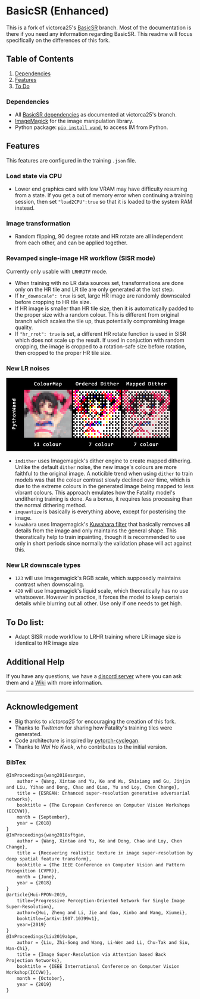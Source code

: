 # BasicSR (Enhanced)

This is a fork of victorca25's [BasicSR](https://github.com/victorca25/BasicSR/) branch. Most of the documentation is there if you need any information regarding BasicSR. This readme will focus specifically on the differences of this fork.

## Table of Contents
1. [Dependencies](#dependencies)
3. [Features](#features)
4. [To Do](#todo)

### Dependencies

- All [BasicSR dependencies](https://github.com/victorca25/BasicSR/) as documented at victorca25's branch.
- [ImageMagick](https://imagemagick.org/script/download.php) for the image manipulation library. 
- Python package: [`pip install wand`](https://pypi.org/project/Wand/), to access IM from Python.

## Features
This features are configured in the training `.json` file.

### Load state via CPU
- Lower end graphics card with low VRAM may have difficulty resuming from a state. If you get a out of memory error when continuing a training session, then set `"load2CPU":true` so that it is loaded to the system RAM instead.

### Image transformation
- Random flipping, 90 degree rotate and HR rotate are all independent from each other, and can be applied together.

### Revamped single-image HR workflow (SISR mode)
Currently only usable with `LRHROTF` mode.
- When training with no LR data sources set, transformations are done only on the HR tile and LR tile are only generated at the last step. 
- If `hr_downscale": true` is set, large HR image are randomly downscaled before cropping to HR tile size.
- If HR image is smaller than HR tile size, then it is automatically padded to the proper size with a random colour. This is different from original branch which scales the tile up, thus potentially compromising image quality.
- If `"hr_rrot": true` is set, a different HR rotate function is used in SISR which does not scale up the result. If used in conjuction with random cropping, the image is cropped to a rotation-safe size before rotation, then cropped to the proper HR tile size.

### New LR noises
![alt text](figures/dithercompare.png)
- `imdither` uses Imagemagick's dither engine to create mapped dithering. Unlike the default `dither` noise, the new image's colours are more faithful to the original image. A noticible trend when using `dither` to train models was that the colour contrast slowly declined over time, which is due to the extreme colours in the generated image being mapped to less vibrant colours.
  This approach emulates how the Fatality model's undithering training is done. As a bonus, it requires less processing than the normal dithering method.
- `imquantize` is basically is everything above, except for posterising the image.
- `kuwahara` uses Imagemagick's [Kuwahara filter](https://en.wikipedia.org/wiki/Kuwahara_filter) that basically removes all details from the image and only maintains the general shape. This theoratically help to train inpainting, though it is recommended to use only in short periods since normally the validation phase will act against this.

### New LR downscale types
- `123` will use Imagemagick's RGB scale, which supposedly maintains contrast when downscaling.
- `420` will use Imagemagick's liquid scale, which theoratically has no use whatsoever. However in practice, it forces the model to keep certain details while blurring out all other. Use only if one needs to get high.

## To Do list:
- Adapt SISR mode workflow to LRHR training where LR image size is identical to HR image size

## Additional Help 

If you have any questions, we have a [discord server](https://discord.gg/SxvYsgE) where you can ask them and a [Wiki](https://github.com/alsa64/AI-wiki/wiki) with more information.

---

## Acknowledgement
- Big thanks to *victorca25* for encouraging the creation of this fork.
- Thanks to *Twittman* for sharing how Fatality's training tiles were generated.
- Code architecture is inspired by [pytorch-cyclegan](https://github.com/junyanz/pytorch-CycleGAN-and-pix2pix).
- Thanks to *Wai Ho Kwok*, who contributes to the initial version.

### BibTex

    @InProceedings{wang2018esrgan,
        author = {Wang, Xintao and Yu, Ke and Wu, Shixiang and Gu, Jinjin and Liu, Yihao and Dong, Chao and Qiao, Yu and Loy, Chen Change},
        title = {ESRGAN: Enhanced super-resolution generative adversarial networks},
        booktitle = {The European Conference on Computer Vision Workshops (ECCVW)},
        month = {September},
        year = {2018}
    }
    @InProceedings{wang2018sftgan,
        author = {Wang, Xintao and Yu, Ke and Dong, Chao and Loy, Chen Change},
        title = {Recovering realistic texture in image super-resolution by deep spatial feature transform},
        booktitle = {The IEEE Conference on Computer Vision and Pattern Recognition (CVPR)},
        month = {June},
        year = {2018}
    }
    @article{Hui-PPON-2019,
        title={Progressive Perception-Oriented Network for Single Image Super-Resolution},
        author={Hui, Zheng and Li, Jie and Gao, Xinbo and Wang, Xiumei},
        booktitle={arXiv:1907.10399v1},
        year={2019}
    }
    @InProceedings{Liu2019abpn,
        author = {Liu, Zhi-Song and Wang, Li-Wen and Li, Chu-Tak and Siu, Wan-Chi},
        title = {Image Super-Resolution via Attention based Back Projection Networks},
        booktitle = {IEEE International Conference on Computer Vision Workshop(ICCVW)},
        month = {October},
        year = {2019}
    }
